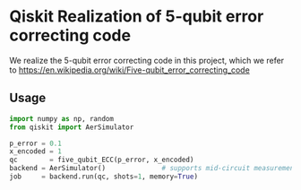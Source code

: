 # Qiskit Realization of 5-qubit error correcting code
We realize the 5-qubit error correcting code in this project, which we refer to https://en.wikipedia.org/wiki/Five-qubit_error_correcting_code

## Usage

```python 
import numpy as np, random
from qiskit import AerSimulator

p_error = 0.1
x_encoded = 1
qc        = five_qubit_ECC(p_error, x_encoded)
backend = AerSimulator()              # supports mid-circuit measurement
job     = backend.run(qc, shots=1, memory=True)
